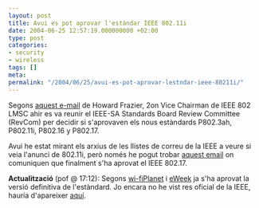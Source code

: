```yaml
---
layout: post
title: Avui es pot aprovar l'estàndar IEEE 802.11i
date: 2004-06-25 12:57:19.000000000 +02:00
type: post
categories:
- security
- wireless
tags: []
meta:
permalink: "/2004/06/25/avui-es-pot-aprovar-lestndar-ieee-80211i/"
---
```

Segons [aquest e-mail](http://www.ieee802.org/secmail/msg05296.html) de Howard Frazier, 2on Vice Chairman de IEEE 802 LMSC ahir es va reunir el IEEE-SA Standards Board Review Committee (RevCom) per decidir si s'aprovaven els nous estàndards P802.3ah, P802.11i, P802.16 y P802.17.

Avui he estat mirant els arxius de les llistes de correu de la IEEE a veure si veia l'anunci de 802.11i, però només he pogut trobar [aquest email](http://grouper.ieee.org/groups/802/17/email/msg02384.html) on comuniquen que finalment s'ha aprovat el IEEE 802.17.

**Actualització** (pof @ 17:12): Segons [wi-fiPlanet](http://www.wi-fiplanet.com/news/article.php/3373441) i [eWeek](http://www.eweek.com/article2/0,1759,1616979,00.asp) ja s'ha aprovat la versió definitiva de l'estàndard. Jo encara no he vist res oficial de la IEEE, hauría d'apareixer [aquí](http://grouper.ieee.org/groups/802/11/Reports/tgi_update.htm).

